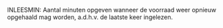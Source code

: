 INLEESMIN: Aantal minuten opgeven wanneer de voorraad weer opnieuw opgehaald mag worden, a.d.h.v. de laatste keer ingelezen.
